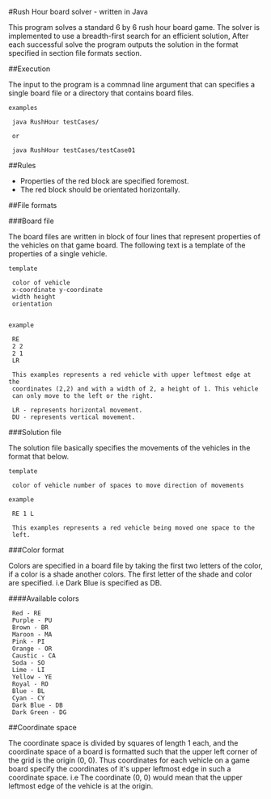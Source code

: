 #Rush Hour board solver - written in Java

This program solves a standard 6 by 6 rush hour board game. The solver is
implemented to use a breadth-first search for an efficient solution,
After each successful solve the program outputs the solution in the format
specified in section file formats section.


##Execution

The input to the program is a commnad line argument that can specifies a 
single board file or a directory that contains board files.

    examples
     
     java RushHour testCases/
     
     or
     
     java RushHour testCases/testCase01


##Rules

* Properties of the red block are specified foremost.
* The red block should be orientated horizontally.

##File formats

###Board file

The board files are written in block of four lines that represent properties of the vehicles
on that game board. The following text is a template of the properties of a single vehicle.
     
    template
     
     color of vehicle
     x-coordinate y-coordinate
     width height
     orientation


    example

     RE
     2 2
     2 1
     LR

     This examples represents a red vehicle with upper leftmost edge at the
     coordinates (2,2) and with a width of 2, a height of 1. This vehicle
     can only move to the left or the right.

     LR - represents horizontal movement.
     DU - represents vertical movement.


###Solution file

The solution file basically specifies the movements of the vehicles in the
format that below.

    template
     
     color of vehicle number of spaces to move direction of movements

    example

     RE 1 L

     This examples represents a red vehicle being moved one space to the
     left.


###Color format

Colors are specified in a board file by taking the first two letters of the
color, if a color is a shade another colors. The first letter of the shade
and color are specified. i.e Dark Blue is specified as DB.

####Available colors

     Red - RE
     Purple - PU
     Brown - BR
     Maroon - MA
     Pink - PI
     Orange - OR
     Caustic - CA
     Soda - SO
     Lime - LI
     Yellow - YE
     Royal - RO
     Blue - BL
     Cyan - CY
     Dark Blue - DB
     Dark Green - DG


##Coordinate space
 
The coordinate space is divided by squares of length 1 each, and the coordinate
space of a board is formatted such that the upper left corner of the grid is the 
origin (0, 0). Thus coordinates for each vehicle on a game board specify the coordinates
of it's upper leftmost edge in such a coordinate space. i.e The coordinate (0, 0) would
mean that the upper leftmost edge of the vehicle is at the origin.

